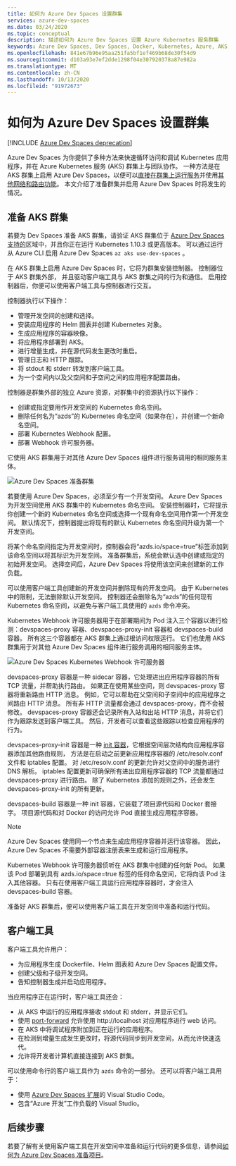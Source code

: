 ```yaml
---
title: 如何为 Azure Dev Spaces 设置群集
services: azure-dev-spaces
ms.date: 03/24/2020
ms.topic: conceptual
description: 描述如何为 Azure Dev Spaces 设置 Azure Kubernetes 服务群集
keywords: Azure Dev Spaces, Dev Spaces, Docker, Kubernetes, Azure, AKS, Azure Kubernetes Service, containers
ms.openlocfilehash: 841e67b96e95aa251fa5bf1ef469b68de30f54d9
ms.sourcegitcommit: d103a93e7ef2dde1298f04e307920378a87e982a
ms.translationtype: MT
ms.contentlocale: zh-CN
ms.lasthandoff: 10/13/2020
ms.locfileid: "91972673"
---
```

# <a name="how-setting-up-a-cluster-for-azure-dev-spaces-works"></a>如何为 Azure Dev Spaces 设置群集

[!INCLUDE [Azure Dev Spaces deprecation](../../includes/dev-spaces-deprecation.md)]

Azure Dev Spaces 为你提供了多种方法来快速循环访问和调试 Kubernetes 应用程序，并在 Azure Kubernetes 服务 (AKS) 群集上与团队协作。 一种方法是在 AKS 群集上启用 Azure Dev Spaces，以便可以[直接在群集上运行服务][how-it-works-up]并使用[其他网络和路由功能][how-it-works-routing]。 本文介绍了准备群集并启用 Azure Dev Spaces 时将发生的情况。

## <a name="prepare-your-aks-cluster"></a>准备 AKS 群集

若要为 Dev Spaces 准备 AKS 群集，请验证 AKS 群集位于 [Azure Dev Spaces 支持的][supported-regions]区域中，并且你正在运行 Kubernetes 1.10.3 或更高版本。 可以通过运行从 Azure CLI 启用 Azure Dev Spaces `az aks use-dev-spaces` 。

在 AKS 群集上启用 Azure Dev Spaces 时，它将为群集安装控制器。 控制器位于 AKS 群集外部， 并且驱动客户端工具与 AKS 群集之间的行为和通信。 启用控制器后，你便可以使用客户端工具与控制器进行交互。

控制器执行以下操作：

* 管理开发空间的创建和选择。
* 安装应用程序的 Helm 图表并创建 Kubernetes 对象。
* 生成应用程序的容器映像。
* 将应用程序部署到 AKS。
* 进行增量生成，并在源代码发生更改时重启。
* 管理日志和 HTTP 跟踪。
* 将 stdout 和 stderr 转发到客户端工具。
* 为一个空间内以及父空间和子空间之间的应用程序配置路由。

控制器是群集外部的独立 Azure 资源，对群集中的资源执行以下操作：

* 创建或指定要用作开发空间的 Kubernetes 命名空间。
* 删除任何名为“azds”的 Kubernetes 命名空间（如果存在），并创建一个新命名空间。
* 部署 Kubernetes Webhook 配置。
* 部署 Webhook 许可服务器。

它使用 AKS 群集用于对其他 Azure Dev Spaces 组件进行服务调用的相同服务主体。

![Azure Dev Spaces 准备群集](media/how-dev-spaces-works/prepare-cluster.svg)

若要使用 Azure Dev Spaces，必须至少有一个开发空间。 Azure Dev Spaces 为开发空间使用 AKS 群集中的 Kubernetes 命名空间。 安装控制器时，它将提示你创建一个新的 Kubernetes 命名空间或选择一个现有命名空间用作第一个开发空间。 默认情况下，控制器提出将现有的默认 Kubernetes 命名空间升级为第一个开发空间。

将某个命名空间指定为开发空间时，控制器会将“azds.io/space=true”标签添加到该命名空间以将其标识为开发空间。 准备群集后，系统会默认选中创建或指定的初始开发空间。 选择空间后，Azure Dev Spaces 将使用该空间来创建新的工作负载。

可以使用客户端工具创建新的开发空间并删除现有的开发空间。 由于 Kubernetes 中的限制，无法删除默认开发空间。 控制器还会删除名为“azds”的任何现有 Kubernetes 命名空间，以避免与客户端工具使用的 `azds` 命令冲突。

Kubernetes Webhook 许可服务器用于在部署期间为 Pod 注入三个容器以进行检测：devspaces-proxy 容器、devspaces-proxy-init 容器和 devspaces-build 容器。 所有这三个容器都在 AKS 群集上通过根访问权限运行。 它们也使用 AKS 群集用于对其他 Azure Dev Spaces 组件进行服务调用的相同服务主体。

![Azure Dev Spaces Kubernetes Webhook 许可服务器](media/how-dev-spaces-works/kubernetes-webhook-admission-server.svg)

devspaces-proxy 容器是一种 sidecar 容器，它处理进出应用程序容器的所有 TCP 流量，并帮助执行路由。 如果正在使用某些空间，则 devspaces-proxy 容器将重新路由 HTTP 消息。 例如，它可以帮助在父空间和子空间中的应用程序之间路由 HTTP 消息。 所有非 HTTP 流量都会通过 devspaces-proxy，而不会被修改。 devspaces-proxy 容器还会记录所有入站和出站 HTTP 消息，并将它们作为跟踪发送到客户端工具。 然后，开发者可以查看这些跟踪以检查应用程序的行为。

devspaces-proxy-init 容器是一种 [init 容器](https://kubernetes.io/docs/concepts/workloads/pods/init-containers/)，它根据空间层次结构向应用程序容器添加其他路由规则， 方法是在启动之前更新应用程序容器的 /etc/resolv.conf 文件和 iptables 配置。 对 /etc/resolv.conf 的更新允许对父空间中的服务进行 DNS 解析。 iptables 配置更新可确保所有进出应用程序容器的 TCP 流量都通过 devspaces-proxy 进行路由。 除了 Kubernetes 添加的规则之外，还会发生 devspaces-proxy-init 的所有更新。

devspaces-build 容器是一种 init 容器，它装载了项目源代码和 Docker 套接字。 项目源代码和对 Docker 的访问允许 Pod 直接生成应用程序容器。

> [!NOTE]
> Azure Dev Spaces 使用同一个节点来生成应用程序容器并运行该容器。 因此，Azure Dev Spaces 不需要外部容器注册表来生成和运行应用程序。

Kubernetes Webhook 许可服务器侦听在 AKS 群集中创建的任何新 Pod。 如果该 Pod 部署到具有 azds.io/space=true 标签的任何命名空间，它将向该 Pod 注入其他容器。 只有在使用客户端工具运行应用程序容器时，才会注入 devspaces-build 容器。

准备好 AKS 群集后，便可以使用客户端工具在开发空间中准备和运行代码。

## <a name="client-side-tooling"></a>客户端工具

客户端工具允许用户：
* 为应用程序生成 Dockerfile、Helm 图表和 Azure Dev Spaces 配置文件。
* 创建父级和子级开发空间。
* 告知控制器生成并启动应用程序。

当应用程序正在运行时，客户端工具还会：
* 从 AKS 中运行的应用程序接收 stdout 和 stderr，并显示它们。
* 使用 [port-forward](https://kubernetes.io/docs/tasks/access-application-cluster/port-forward-access-application-cluster/) 允许使用 http:\//localhost 对应用程序进行 web 访问。
* 在 AKS 中将调试程序附加到正在运行的应用程序。
* 在检测到增量生成发生更改时，将源代码同步到开发空间，从而允许快速迭代。
* 允许将开发者计算机直接连接到 AKS 群集。

可以使用命令行的客户端工具作为 `azds` 命令的一部分。 还可以将客户端工具用于：

* 使用 [Azure Dev Spaces 扩展](https://marketplace.visualstudio.com/items?itemName=azuredevspaces.azds)的 Visual Studio Code。
* 包含“Azure 开发”工作负载的 Visual Studio。

## <a name="next-steps"></a>后续步骤

若要了解有关使用客户端工具在开发空间中准备和运行代码的更多信息，请参阅[如何为 Azure Dev Spaces 准备项目][how-it-works-prep]。


[how-it-works-prep]: how-dev-spaces-works-prep.md
[how-it-works-routing]: how-dev-spaces-works-routing.md
[how-it-works-up]: how-dev-spaces-works-up.md
[supported-regions]: https://azure.microsoft.com/global-infrastructure/services/?products=kubernetes-service